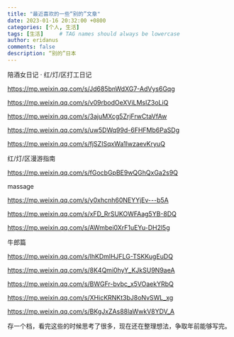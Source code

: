 ```yaml
---
title: "最近喜欢的一些“别的”文章"
date: 2023-01-16 20:32:00 +0800
categories: [个人, 生活]
tags: [生活]     # TAG names should always be lowercase
author: eridanus
comments: false
description: “别的”日本
---
```


陪酒女日记 · 红/灯/区打工日记

<https://mp.weixin.qq.com/s/Jd685bnWdXG7-AdVys6Gqg>

<https://mp.weixin.qq.com/s/v09rbodOeXViLMsIZ3oLiQ>

<https://mp.weixin.qq.com/s/3ajuMXcg5ZrjFrwCtaVfAw>

<https://mp.weixin.qq.com/s/uw5DWq99d-6FHFMb6PaSDg>

<https://mp.weixin.qq.com/s/fjSZISqxWa1IwzaevKryuQ>

红/灯/区漫游指南

<https://mp.weixin.qq.com/s/fGocbGpBE9wQGhQxGa2s9Q>

massage

<https://mp.weixin.qq.com/s/y0xhcnh60NEYYjEv---b5A>

<https://mp.weixin.qq.com/s/xFD_RrSUKOWFAag5YB-8DQ>



<https://mp.weixin.qq.com/s/AWmbei0XrF1uEYu-DH2l5g>

牛郎篇

<https://mp.weixin.qq.com/s/lhKDmlHJFLG-TSKKugEuDQ>

<https://mp.weixin.qq.com/s/8K4Qmi0hyY_KJkSU9N9aeA>

<https://mp.weixin.qq.com/s/BWGFr-bvbc_x5VOaekYRbQ>

<https://mp.weixin.qq.com/s/XHicKRNKt3bJ8oNvSWL_xg>

<https://mp.weixin.qq.com/s/BKgJxZAs88laWwkV8YDV_A>

存一个档，看完这些的时候思考了很多，现在还在整理想法，争取年前能够写完。